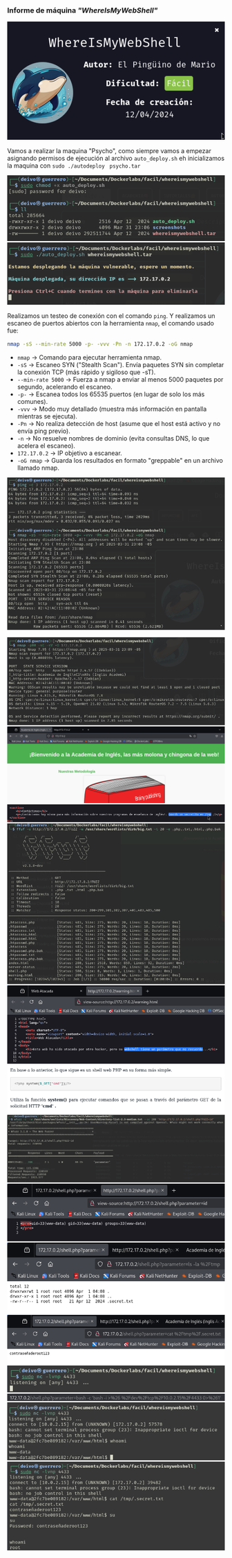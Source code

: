 ### Informe de máquina *"WhereIsMyWebShell"*

![Máquina Psycho](./screenshots/01_maquina.png)

Vamos a realizar la maquina "Psycho", como siempre vamos a empezar asignando permisos de ejecución al archivo `auto_deploy.sh` eh inicializamos la maquina con `sudo ./autodeploy ` `psycho.tar`

![Permisos ejecución deploy](./screenshots/02_permisos_ejecucion_deploy.png)
![Inicialización máquina](./screenshots/03_inicializacion_maquina.png)

Realizamos un testeo de conexión con el comando `ping`.
Y realizamos un escaneo de puertos abiertos con la herramienta `nmap`, el comando usado fue:

```bash
nmap -sS --min-rate 5000 -p- -vvv -Pn -n 172.17.0.2 -oG nmap
```

- `nmap` → Comando para ejecutar herramienta nmap.
- `-sS` → Escaneo SYN ("Stealth Scan"). Envía paquetes SYN sin completar la conexión TCP (más rápido y sigiloso que -sT).
- `--min-rate 5000` → Fuerza a nmap a enviar al menos 5000 paquetes por segundo, acelerando el escaneo.
- `-p-` → Escanea todos los 65535 puertos (en lugar de solo los más comunes).
- `-vvv` → Modo muy detallado (muestra más información en pantalla mientras se ejecuta).
- `-Pn` → No realiza detección de host (asume que el host está activo y no envía ping previo).
- `-n` → No resuelve nombres de dominio (evita consultas DNS, lo que acelera el escaneo).
- `172.17.0.2` → IP objetivo a escanear.
- `-oG nmap` → Guarda los resultados en formato "greppable" en un archivo llamado nmap.

![Test de conexión](./screenshots/04_escaneo_puertos_abiertos.png)

![Escaneo detalle puerto 80](./screenshots/05_escaneo_puerto80.png)
![Página web](./screenshots/06_pagina_web.png)
![Código fuente de página web](./screenshots/07_codigo_fuente_pagina.png)
![Ataque de Fuzzing](./screenshots/08_ataque_fuzzing.png)
![Web warning](./screenshots/09_web_warning.png)
![Ejemplo web shell en php](./screenshots/10_ejemplo_codigo_shell_php.png)
![Fuzzing id de web shell](./screenshots/11_id_shell.png)
![Acceso a web shell](./screenshots/12_acceso_shell.png)
![Contenido en tmp](./screenshots/14_ls_tmp.png)
![Lectura secret.txt](./screenshots/15_passwd_root.png)
![Escucha puerto 4433](./screenshots/16_reverse_shell_listening_port.png)
![Comando reverse shell](./screenshots/16_reverse_shell.png)
![Acceso a terminal](./screenshots/17_acceso_terminal.png)
![Logeo como root](./screenshots/18_acceso_root.png)


